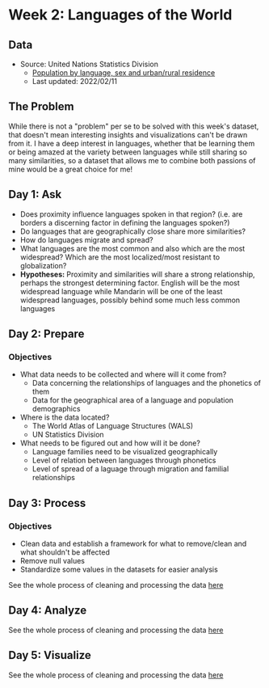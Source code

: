 # Week 2: Languages of the World
## Data
* Source: United Nations Statistics Division
  - [Population by language, sex and urban/rural residence](https://data.un.org/Data.aspx?q=language&d=POP&f=tableCode%3a27#POP)
  - Last updated: 2022/02/11
## The Problem
While there is not a "problem" per se to be solved with this week's dataset, that doesn't mean interesting insights and visualizations can't be drawn from it. I have a deep interest in languages, whether that be learning them or being amazed at the variety between languages while still sharing so many similarities, so a dataset that allows me to combine both passions of mine would be a great choice for me!  

## Day 1: Ask
* Does proximity influence languages spoken in that region? (i.e. are borders a discerning factor in defining the languages spoken?)
* Do languages that are geographically close share more similarities?
* How do languages migrate and spread?
* What languages are the most common and also which are the most widespread? Which are the most localized/most resistant to globalization?
* **Hypotheses:** Proximity and similarities will share a strong relationship, perhaps the strongest determining factor. English will be the most widespread language while Mandarin will be one of the least widespread languages, possibly behind some much less common languages

## Day 2: Prepare
### Objectives
* What data needs to be collected and where will it come from?
  - Data concerning the relationships of languages and the phonetics of them
  - Data for the geographical area of a language and population demographics
* Where is the data located?
  - The World Atlas of Language Structures (WALS)
  - UN Statistics Division
* What needs to be figured out and how will it be done?
  - Language families need to be visualized geographically
  - Level of relation between languages through phonetics
  - Level of spread of a laguage through migration and familial relationships

## Day 3: Process
### Objectives 
* Clean data and establish a framework for what to remove/clean and what shouldn't be affected
* Remove null values
* Standardize some values in the datasets for easier analysis

See the whole process of cleaning and processing the data [here](https://github.com/jbean1597/PersonalPortfolio/blob/main/DataAnalytics/YearInCode/Week_2/Day_3.md)

## Day 4: Analyze
See the whole process of cleaning and processing the data [here](https://github.com/jbean1597/PersonalPortfolio/blob/main/DataAnalytics/YearInCode/Week_2/Day_4.md)

## Day 5: Visualize
See the whole process of cleaning and processing the data [here](https://github.com/jbean1597/PersonalPortfolio/blob/main/DataAnalytics/YearInCode/Week_2/Day_5.md)

